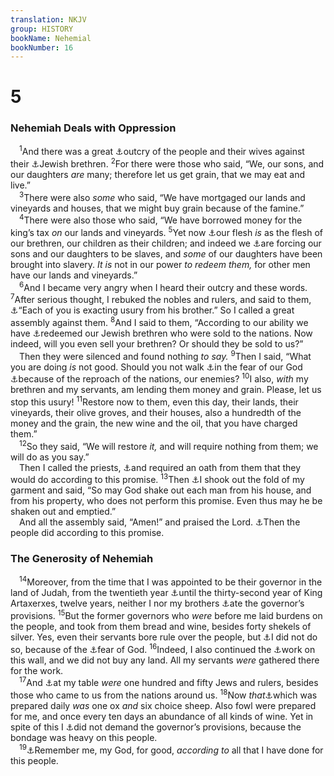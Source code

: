 ```yaml
---
translation: NKJV
group: HISTORY
bookName: Nehemial 
bookNumber: 16
---
```


<div class="title"><h1>5</h1><h3>Nehemiah Deals with Oppression</h3></div>
<span class="verse ne_5_1"> <sup>1</sup>And there was a great <a data-toggle="tooltip" data-placement="bottom" title="Lev. 25:35–37; Neh. 5:7, 8">⚓</a>outcry of the people and their wives against their <a data-toggle="tooltip" data-placement="bottom" title="Deut. 15:7">⚓</a>Jewish brethren. </span>
<span class="verse ne_5_2"><sup>2</sup>For there were those who said, “We, our sons, and our daughters <i>are</i> many; therefore let us get grain, that we may eat and live.”<br/></span>
<span class="verse ne_5_3"> <sup>3</sup>There were also <i>some</i> who said, “We have mortgaged our lands and vineyards and houses, that we might buy grain because of the famine.”<br/></span>
<span class="verse ne_5_4"> <sup>4</sup>There were also those who said, “We have borrowed money for the king’s tax <i>on</i> our lands and vineyards. </span>
<span class="verse ne_5_5"><sup>5</sup>Yet now <a data-toggle="tooltip" data-placement="bottom" title="Is. 58:7">⚓</a>our flesh <i>is</i> as the flesh of our brethren, our children as their children; and indeed we <a data-toggle="tooltip" data-placement="bottom" title="Ex. 21:7; (Lev. 25:39)">⚓</a>are forcing our sons and our daughters to be slaves, and <i>some</i> of our daughters have been brought into slavery. <i>It</i> <i>is</i> not in our power <i>to</i> <i>redeem</i> <i>them,</i> for other men have our lands and vineyards.”<br/></span>
<span class="verse ne_5_6"> <sup>6</sup>And I became very angry when I heard their outcry and these words. </span>
<span class="verse ne_5_7"><sup>7</sup>After serious thought, I rebuked the nobles and rulers, and said to them, <a data-toggle="tooltip" data-placement="bottom" title="(Ex. 22:25; Lev. 25:36; Deut. 23:19, 20); Ezek. 22:12">⚓</a>“Each of you is exacting usury from his brother.” So I called a great assembly against them. </span>
<span class="verse ne_5_8"><sup>8</sup>And I said to them, “According to our ability we have <a data-toggle="tooltip" data-placement="bottom" title="Lev. 25:48">⚓</a>redeemed our Jewish brethren who were sold to the nations. Now indeed, will you even sell your brethren? Or should they be sold to us?”<br/> Then they were silenced and found nothing <i>to</i> <i>say.</i></span>
<span class="verse ne_5_9"><sup>9</sup>Then I said, “What you are doing <i>is</i> not good. Should you not walk <a data-toggle="tooltip" data-placement="bottom" title="Lev. 25:36">⚓</a>in the fear of our God <a data-toggle="tooltip" data-placement="bottom" title="2 Sam. 12:14; Rom. 2:24; (1 Pet. 2:12)">⚓</a>because of the reproach of the nations, our enemies? </span>
<span class="verse ne_5_10"><sup>10</sup>I also, <i>with</i> my brethren and my servants, am lending them money and grain. Please, let us stop this usury! </span>
<span class="verse ne_5_11"><sup>11</sup>Restore now to them, even this day, their lands, their vineyards, their olive groves, and their houses, also a hundredth of the money and the grain, the new wine and the oil, that you have charged them.”<br/></span>
<span class="verse ne_5_12"> <sup>12</sup>So they said, “We will restore <i>it,</i> and will require nothing from them; we will do as you say.”<br/> Then I called the priests, <a data-toggle="tooltip" data-placement="bottom" title="Ezra 10:5; Jer. 34:8, 9">⚓</a>and required an oath from them that they would do according to this promise. </span>
<span class="verse ne_5_13"><sup>13</sup>Then <a data-toggle="tooltip" data-placement="bottom" title="Matt. 10:14; Acts 13:51; 18:6">⚓</a>I shook out the fold of my garment and said, “So may God shake out each man from his house, and from his property, who does not perform this promise. Even thus may he be shaken out and emptied.”<br/> And all the assembly said, “Amen!” and praised the Lord. <a data-toggle="tooltip" data-placement="bottom" title="2 Kin. 23:3">⚓</a>Then the people did according to this promise.<br/></span>
<div class="title"><h3>The Generosity of Nehemiah</h3></div>
<span class="verse ne_5_14"> <sup>14</sup>Moreover, from the time that I was appointed to be their governor in the land of Judah, from the twentieth year <a data-toggle="tooltip" data-placement="bottom" title="Neh. 2:1; 13:6">⚓</a>until the thirty-second year of King Artaxerxes, twelve years, neither I nor my brothers <a data-toggle="tooltip" data-placement="bottom" title="(1 Cor. 9:4–15)">⚓</a>ate the governor’s provisions. </span>
<span class="verse ne_5_15"><sup>15</sup>But the former governors who <i>were</i> before me laid burdens on the people, and took from them bread and wine, besides forty shekels of silver. Yes, even their servants bore rule over the people, but <a data-toggle="tooltip" data-placement="bottom" title="2 Cor. 11:9; 12:13">⚓</a>I did not do so, because of the <a data-toggle="tooltip" data-placement="bottom" title="Neh. 5:9">⚓</a>fear of God. </span>
<span class="verse ne_5_16"><sup>16</sup>Indeed, I also continued the <a data-toggle="tooltip" data-placement="bottom" title="Neh. 4:1; 6:1">⚓</a>work on this wall, and we did not buy any land. All my servants <i>were</i> gathered there for the work.<br/></span>
<span class="verse ne_5_17"> <sup>17</sup>And <a data-toggle="tooltip" data-placement="bottom" title="2 Sam. 9:7; 1 Kin. 18:19">⚓</a>at my table <i>were</i> one hundred and fifty Jews and rulers, besides those who came to us from the nations around us. </span>
<span class="verse ne_5_18"><sup>18</sup>Now <i>that</i><a data-toggle="tooltip" data-placement="bottom" title="1 Kin. 4:22">⚓</a>which was prepared daily <i>was</i> one ox <i>and</i> six choice sheep. Also fowl were prepared for me, and once every ten days an abundance of all kinds of wine. Yet in spite of this I <a data-toggle="tooltip" data-placement="bottom" title="Neh. 5:14, 15">⚓</a>did not demand the governor’s provisions, because the bondage was heavy on this people.<br/></span>
<span class="verse ne_5_19"> <sup>19</sup><a data-toggle="tooltip" data-placement="bottom" title="2 Kin. 20:3; Neh. 13:14, 22, 31">⚓</a>Remember me, my God, for good, <i>according</i> <i>to</i> all that I have done for this people.<br/></span>
